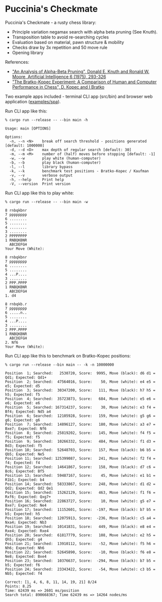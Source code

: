 # Puccinia's Checkmate

Puccinia's Checkmate - a rusty chess library:
* Principle variation negamax search with alpha beta pruning (See Knuth).
* Transposition table to avoid re-searching cycles
* Evaluation based on material, pawn structure & mobility
* Checks draw by 3x repetition and 50 move rule
* Opening library

References:
* ["An Analysis of Alpha-Beta Pruning", Donald E. Knuth and Ronald W. Moore, Artificial Intelligence 6 (1975), 293-326](http://www-public.telecom-sudparis.eu/~gibson/Teaching/Teaching-ReadingMaterial/KnuthMoore75.pdf) 
* ["The Bratko-Kopec Experiment: A Comparison of Human and Computer Performance in Chess", D. Kopec and I Bratko](http://spider.sci.brooklyn.cuny.edu/~kopec)

Two example apps included - terminal CLI app (src/bin) and browser web application ([examples/spa](https://github.com/jesper-olsen/puccinia_s_checkmate/tree/main/examples/spa)).

Run CLI app like this: 

```
% cargo run --release -- --bin main -h 

Usage: main [OPTIONS]

Options:
  -n, --n <N>    break off search threshold - positions generated [default: 1000000]
  -d, --d <D>    max depth of regular search [default: 30]
  -m, --m <M>    number of (half) moves before stopping [default: -1]
  -w, --w        play white (human-computer)
  -b, --b        play black (human-computer)
  -l, --l        library bypass
  -k, --k        benchmark test positions - Bratko-Kopec / Kaufman
  -v, --v        verbose output
  -h, --help     Print help
  -V, --version  Print version

```

Run CLI app like this to play white:
```
% cargo run --release -- --bin main -w 

8 rnbqkbnr
7 pppppppp
6 ........
5 ........
4 ........
3 ........
2 PPPPPPPP
1 RNBQKBNR
  ABCDEFGH
Your Move (White):

8 rnbqkbnr
7 pppppppp
6 ........
5 ........
4 ...P....
3 ........
2 PPP.PPPP
1 RNBQKBNR
  ABCDEFGH
1. d4

8 rnbqkb.r
7 pppppppp
6 .....n..
5 ........
4 ...P....
3 ........
2 PPP.PPPP
1 RNBQKBNR
  ABCDEFGH
2. Nf6
Your Move (White):
```

Run CLI app like this to benchmark on Bratko-Kopec positions:
```
% cargo run --release --bin main -- -k -n 10000000

Position  1; Searched:   2530720, Score:  9995, Move (black): d6 d1 =  Qd1; Expected: Qd1+
Position  2; Searched:  47564016, Score:    50, Move (white): e4 e5 =   e5; Expected: d5
Position  3; Searched:  30347200, Score:   111, Move (black): h7 h5 =   h5; Expected: f5
Position  4; Searched:  35723873, Score:   684, Move (white): e5 e6 =   e6; Expected: e6
Position  5; Searched: 167314237, Score:    30, Move (white): e3 f4 =  Bf4; Expected: Nd5 a4
Position  6; Searched:  12105928, Score:   159, Move (white): g5 g6 =   g6; Expected: g6
Position  7; Searched:  14896127, Score:   180, Move (white): a3 e7 = Bxe7; Expected: Nf6
Position  8; Searched:  25819202, Score:   145, Move (white): f4 f5 =   f5; Expected: f5
Position  9; Searched:  10266332, Score:   484, Move (white): f1 d3 =  Bd3; Expected: f5
Position 10; Searched:  52648703, Score:   157, Move (black): b6 b5 =  Qb5; Expected: Ne5
Position 11; Searched: 125399087, Score:   241, Move (white): f2 f4 =   f4; Expected: f4
Position 12; Searched:  14641867, Score:   158, Move (black): d7 c6 =  Bc6; Expected: Bf5
Position 13; Searched:  59487167, Score:    45, Move (white): e1 b1 = R1b1; Expected: b4
Position 14; Searched:  58333867, Score:   248, Move (white): d1 d2 =  Qd2; Expected: Qd2 Qe1
Position 15; Searched:  15262129, Score:   463, Move (white): f1 f6 = Rxf6; Expected: Qxg7+
Position 16; Searched:  22863727, Score:    10, Move (white): g5 e7 = Bxe7; Expected: Ne4
Position 17; Searched:  11152601, Score:  -197, Move (black): b7 b5 =   b5; Expected: h5
Position 18; Searched:  12075913, Score:  -236, Move (black): c5 a4 = Nxa4; Expected: Nb3
Position 19; Searched:  10141831, Score:   449, Move (black): e8 e4 = Rxe4; Expected: Rxe4
Position 20; Searched:  61817779, Score:   108, Move (white): e2 h5 =  Qh5; Expected: g4
Position 21; Searched:  13910112, Score:   -52, Move (white): f5 h6 =  Nh6; Expected: Nh6
Position 22; Searched:  52645890, Score:   -10, Move (black): f6 e8 =  Ne8; Expected: Bxe4
Position 23; Searched:  10376637, Score:  -294, Move (black): b7 b5 =   b5; Expected: f6
Position 24; Searched:  23343422, Score:   -54, Move (white): c3 b5 =  Nb5; Expected: f4

Correct: [1, 4, 6, 8, 11, 14, 19, 21] 8/24
Points: 8.25
Time: 62439 ms => 2601 ms/position
Search total: 890668367; Time 62439 ms => 14264 nodes/ms 
```
